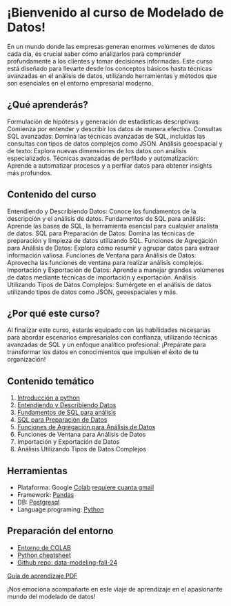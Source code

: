 # ¡Bienvenido al curso de Modelado de Datos!
En un mundo donde las empresas generan enormes volúmenes de datos cada día, es crucial saber cómo analizarlos para comprender profundamente a los clientes y tomar decisiones informadas. Este curso está diseñado para llevarte desde los conceptos básicos hasta técnicas avanzadas en el análisis de datos, utilizando herramientas y métodos que son esenciales en el entorno empresarial moderno.

## ¿Qué aprenderás?
Formulación de hipótesis y generación de estadísticas descriptivas: Comienza por entender y describir los datos de manera efectiva.
Consultas SQL avanzadas: Domina las técnicas avanzadas de SQL, incluidas las consultas con tipos de datos complejos como JSON.
Análisis geoespacial y de texto: Explora nuevas dimensiones de los datos con análisis especializados.
Técnicas avanzadas de perfilado y automatización: Aprende a automatizar procesos y a perfilar datos para obtener insights más profundos.

## Contenido del curso
Entendiendo y Describiendo Datos: Conoce los fundamentos de la descripción y el análisis de datos.
Fundamentos de SQL para análisis: Aprende las bases de SQL, la herramienta esencial para cualquier analista de datos.
SQL para Preparación de Datos: Domina las técnicas de preparación y limpieza de datos utilizando SQL.
Funciones de Agregación para Análisis de Datos: Explora cómo resumir y agrupar datos para extraer información valiosa.
Funciones de Ventana para Análisis de Datos: Aprovecha las funciones de ventana para realizar análisis complejos.
Importación y Exportación de Datos: Aprende a manejar grandes volúmenes de datos mediante técnicas de importación y exportación.
Análisis Utilizando Tipos de Datos Complejos: Sumérgete en el análisis de datos utilizando tipos de datos como JSON, geoespaciales y más.

## ¿Por qué este curso?
Al finalizar este curso, estarás equipado con las habilidades necesarias para abordar escenarios empresariales con confianza, utilizando técnicas avanzadas de SQL y un enfoque analítico profesional. ¡Prepárate para transformar los datos en conocimientos que impulsen el éxito de tu organización!

## Contenido temático
1. [Introducción a python](python_cheatsheet.ipynb)
2. [Entendiendo y Describiendo Datos](01_data_modeling_for_marketing.ipynb)
3. [Fundamentos de SQL para análisis](02_data_modeling_for_marketing.ipynb)
4. [SQL para Preparación de Datos](03_data_modeling_for_marketing.ipynb)
5. [Funciones de Agregación para Análisis de Datos](04_data_modeling_for_marketing.ipynb)
6. Funciones de Ventana para Análisis de Datos
7. Importación y Exportación de Datos
8. Análisis Utilizando Tipos de Datos Complejos

## Herramientas
- Plataforma: Google [Colab](https://colab.research.google.com) [requiere cuanta gmail](gmail.com)
- Framework: [Pandas](https://github.com/pandas-dev/pandas)
- DB: [Postgresql](https://www.postgresql.org/)
- Language programing: [Python](https://www.python.org)

## Preparación del entorno
- [Entorno de COLAB](https://colab.research.google.com)
- [Python cheatsheet](https://quickref.me/python)
- [Github repo: data-modeling-fall-24](https://github.com/limspiga/data-modeling-fall-24)

[Guía de aprendizaje PDF](data_modeling_fall_24.pdf)

¡Nos emociona acompañarte en este viaje de aprendizaje en el apasionante mundo del modelado de datos!
